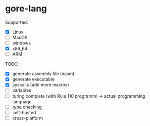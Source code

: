 # gore-lang

Supported:
* [x] Linux
* [ ] MacOS
* [ ] windows
* [x] x86_64
* [ ] ARM

TODO:
* [x] generate assembly file (nasm)
* [x] generate executable
* [x] syscalls (add more macros)
* [ ] variables
* [ ] turing complete (with Rule 110 programm) -> actual programming language
* [ ] type checking
* [ ] self-hosted
* [ ] cross-platform
